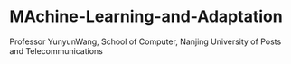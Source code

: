 # MAchine-Learning-and-Adaptation
Professor YunyunWang, School of Computer, Nanjing University of Posts and Telecommunications
